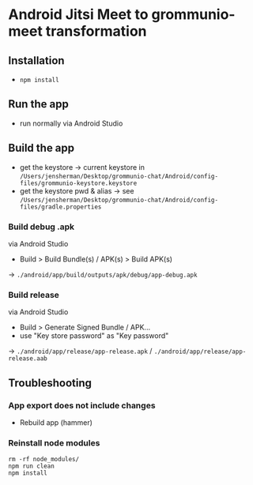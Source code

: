 # Android Jitsi Meet to grommunio-meet transformation

## Installation

- `npm install`

## Run the app

- run normally via Android Studio

## Build the app

- get the keystore -> current keystore in `/Users/jensherman/Desktop/grommunio-chat/Android/config-files/grommunio-keystore.keystore`
- get the keystore pwd & alias -> see `/Users/jensherman/Desktop/grommunio-chat/Android/config-files/gradle.properties`

### Build debug .apk
via Android Studio

- Build > Build Bundle(s) / APK(s) > Build APK(s)

-> `./android/app/build/outputs/apk/debug/app-debug.apk`

### Build release
via Android Studio

- Build > Generate Signed Bundle / APK...
- use "Key store password" as "Key password"

 -> `./android/app/release/app-release.apk` / `./android/app/release/app-release.aab`


## Troubleshooting

### App export does not include changes

- Rebuild app (hammer)

### Reinstall node modules

`rm -rf node_modules/` \
`npm run clean` \
`npm install`
